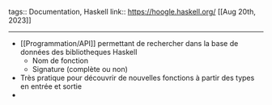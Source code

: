 tags:: Documentation, Haskell
link:: https://hoogle.haskell.org/
[[Aug 20th, 2023]]
***

- [[Programmation/API]] permettant de rechercher dans la base de données des bibliotheques Haskell
	- Nom de fonction
	- Signature (complète ou non)
- Très pratique pour découvrir de nouvelles fonctions à partir des types en entrée et sortie
-